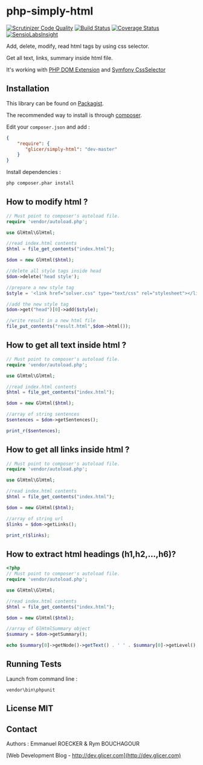 # php-simply-html

[![Scrutinizer Code Quality](https://scrutinizer-ci.com/g/emmanuelroecker/php-simply-html/badges/quality-score.png?b=master)](https://scrutinizer-ci.com/g/emmanuelroecker/php-simply-html/?branch=master)
[![Build Status](https://travis-ci.org/emmanuelroecker/php-simply-html.svg?branch=master)](https://travis-ci.org/emmanuelroecker/php-simply-html)
[![Coverage Status](https://coveralls.io/repos/emmanuelroecker/php-simply-html/badge.svg?branch=master&service=github)](https://coveralls.io/github/emmanuelroecker/php-simply-html?branch=master)
[![SensioLabsInsight](https://insight.sensiolabs.com/projects/f2f6d5fe-633a-4318-9136-d2abeaf61419/mini.png)](https://insight.sensiolabs.com/projects/f2f6d5fe-633a-4318-9136-d2abeaf61419)

Add, delete, modify, read html tags by using css selector.

Get all text, links, summary inside html file.

It's working with [PHP DOM Extension](http://php.net/manual/en/book.dom.php) and [Symfony CssSelector](http://symfony.com/doc/current/components/css_selector.html)

## Installation

This library can be found on [Packagist](https://packagist.org/packages/glicer/simply-html).

The recommended way to install is through [composer](http://getcomposer.org).

Edit your `composer.json` and add :

```json
{
    "require": {
       "glicer/simply-html": "dev-master"
    }
}
```

Install dependencies :

```bash
php composer.phar install
```

## How to modify html ?

```php
// Must point to composer's autoload file.
require 'vendor/autoload.php';

use GlHtml\GlHtml;

//read index.html contents
$html = file_get_contents("index.html");

$dom = new GlHtml($html);

//delete all style tags inside head
$dom->delete('head style');

//prepare a new style tag
$style = '<link href="solver.css" type="text/css" rel="stylesheet"></link>';

//add the new style tag
$dom->get("head")[0]->add($style);

//write result in a new html file
file_put_contents("result.html",$dom->html());
```

## How to get all text inside html ?

```php
// Must point to composer's autoload file.
require 'vendor/autoload.php';

use GlHtml\GlHtml;

//read index.html contents
$html = file_get_contents("index.html");

$dom = new GlHtml($html);

//array of string sentences
$sentences = $dom->getSentences();

print_r($sentences);
```

## How to get all links inside html ?

```php
// Must point to composer's autoload file.
require 'vendor/autoload.php';

use GlHtml\GlHtml;

//read index.html contents
$html = file_get_contents("index.html");

$dom = new GlHtml($html);

//array of string url
$links = $dom->getLinks();

print_r($links);
```

## How to extract html headings (h1,h2,...,h6)?

```php
<?php
// Must point to composer's autoload file.
require 'vendor/autoload.php';

use GlHtml\GlHtml;

//read index.html contents
$html = file_get_contents("index.html");

$dom = new GlHtml($html);

//array of GlHtmlSummary object
$summary = $dom->getSummary();

echo $summary[0]->getNode()->getText() . ' ' . $summary[0]->getLevel();
```

## Running Tests

Launch from command line :

```console
vendor\bin\phpunit
```

## License MIT

## Contact

Authors : Emmanuel ROECKER & Rym BOUCHAGOUR

[Web Development Blog - http://dev.glicer.com](http://dev.glicer.com)
